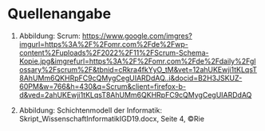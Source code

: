 # Quellenangabe

1. Abbildung: Scrum: https://www.google.com/imgres?imgurl=https%3A%2F%2Fomr.com%2Fde%2Fwp-content%2Fuploads%2F2022%2F11%2FScrum-Schema-Kopie.jpg&imgrefurl=https%3A%2F%2Fomr.com%2Fde%2Fdaily%2Fglossary%2Fscrum%2F&tbnid=cRkra4fkYyO_tM&vet=12ahUKEwji1tKLqsT8AhUMm6QKHRpFC9cQMygCegUIARDdAQ..i&docid=B2H3JSKUZ-60PM&w=766&h=430&q=Scrum&client=firefox-b-d&ved=2ahUKEwji1tKLqsT8AhUMm6QKHRpFC9cQMygCegUIARDdAQ

2. Abbildung: Schichtenmodell der Informatik: Skript_WissenschaftInformatikIGD19.docx, Seite 4, ©Rie
